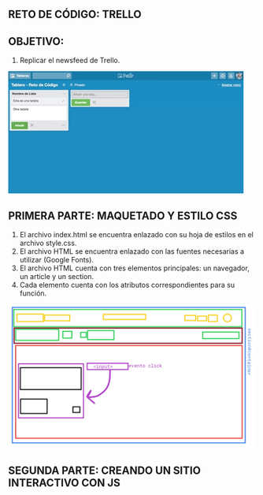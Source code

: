 ## RETO DE CÓDIGO: TRELLO

## OBJETIVO:
1. Replicar el newsfeed de Trello.

![Twitter Weebsite](assets/images/trello.jpg)

## PRIMERA PARTE: MAQUETADO Y ESTILO CSS
1. El archivo index.html se encuentra enlazado con su hoja de estilos en el archivo style.css.
2. El archivo HTML se encuentra enlazado con las fuentes necesarias a utilizar (Google Fonts).
3. El archivo HTML cuenta con tres elementos principales: un navegador, un article y un section.
4. Cada elemento cuenta con los atributos correspondientes para su función. 

![Diagrama Maquetado](assets/images/maquetado.jpg)

## SEGUNDA PARTE: CREANDO UN SITIO INTERACTIVO CON JS
